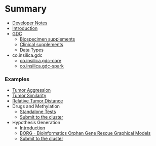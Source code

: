 # Summary

* [Developer Notes](README.md)
* [Introduction](introduction.md)
* [GDC](1_gdc/0_gdc.md)
   * [Biospecimen supplements](1_gdc/1_biospecimen_supplements.md)
   * [Clinical supplements](1_gdc/clinical_supplements.md)
   * [Data Types](1_gdc/data_types.md)
* co.insilica.gdc
   * [co.insilica.gdc-core](1_gdc/2_a_client.md)
   * [co.insilica.gdc-spark](1_gdc/3_gdc-spark.md)

### Examples
  * [Tumor Aggression](examples/tumor_aggresion.md)
  * [Tumor Similarity](2_tumor_similarity/README.md)
  * [Relative Tumor Distance](2_tumor_similarity/relative_distance.md)
  * Drugs and Methylation
     * [Standalone Tests](examples/methylation/drugs_and_methylation.md)
     * [Submit to the cluster](examples/methylation/submit_to_cluster.md)
  * Hypothesis Generation
     * [Introduction](examples/hypothesis_generation/introduction.md)
     * [BORG - Bioinformatics Orphan Gene Rescue Graphical Models](examples/hypothesis_generation/borg.md)
     * [Submit to the cluster](examples/hypothesis_generation/submit_to_the_cluster.md)

